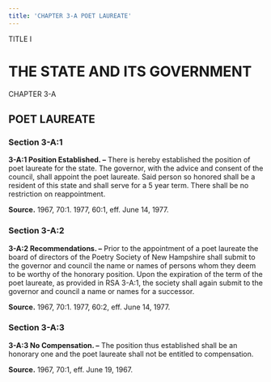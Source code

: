```yaml
---
title: 'CHAPTER 3-A POET LAUREATE'
---
```


TITLE I
                                             
THE STATE AND ITS GOVERNMENT
============================

CHAPTER 3-A
                                             
POET LAUREATE
-------------

### Section 3-A:1

 **3-A:1 Position Established. –** There is hereby established the
position of poet laureate for the state. The governor, with the advice
and consent of the council, shall appoint the poet laureate. Said person
so honored shall be a resident of this state and shall serve for a 5
year term. There shall be no restriction on reappointment.

**Source.** 1967, 70:1. 1977, 60:1, eff. June 14, 1977.

### Section 3-A:2

 **3-A:2 Recommendations. –** Prior to the appointment of a poet
laureate the board of directors of the Poetry Society of New Hampshire
shall submit to the governor and council the name or names of persons
whom they deem to be worthy of the honorary position. Upon the
expiration of the term of the poet laureate, as provided in RSA 3-A:1,
the society shall again submit to the governor and council a name or
names for a successor.

**Source.** 1967, 70:1. 1977, 60:2, eff. June 14, 1977.

### Section 3-A:3

 **3-A:3 No Compensation. –** The position thus established shall be
an honorary one and the poet laureate shall not be entitled to
compensation.

**Source.** 1967, 70:1, eff. June 19, 1967.
